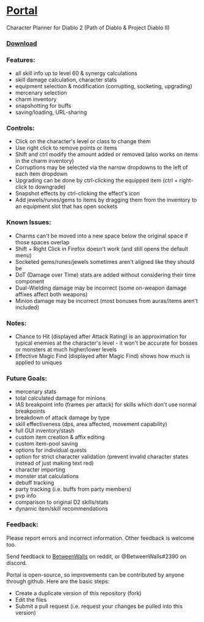 # [Portal](https://BetweenWalls.github.io/portal/)

Character Planner for Diablo 2 (Path of Diablo & Project Diablo II)

### [Download](https://github.com/BetweenWalls/portal/archive/master.zip)

### Features:
* all skill info up to level 60 & synergy calculations
* skill damage calculation, character stats
* equipment selection & modification (corrupting, socketing, upgrading)
* mercenary selection
* charm inventory
* snapshotting for buffs
* saving/loading, URL-sharing

### Controls:
* Click on the character's level or class to change them
* Use right click to remove points or items
* Shift and ctrl modify the amount added or removed (also works on items in the charm inventory)
* Corruptions may be selected via the narrow dropdowns to the left of each item dropdown
* Upgrading can be done by ctrl-clicking the equipped item (ctrl + right-click to downgrade)
* Snapshot effects by ctrl-clicking the effect's icon
* Add jewels/runes/gems to items by dragging them from the inventory to an equipment slot that has open sockets

### Known Issues:
* Charms can't be moved into a new space below the original space if those spaces overlap
* Shift + Right Click in Firefox doesn't work (and still opens the default menu)
* Socketed gems/runes/jewels sometimes aren't aligned like they should be
* DoT (Damage over Time) stats are added without considering their time component
* Dual-Wielding damage may be incorrect (some on-weapon damage affixes affect both weapons)
* Minion damage may be incorrect (most bonuses from auras/items aren't included)

### Notes:
* Chance to Hit (displayed after Attack Rating) is an approximation for typical enemies at the character's level - it won't be accurate for bosses or monsters at much higher/lower levels
* Effective Magic Find (displayed after Magic Find) shows how much is applied to uniques

### Future Goals:
* mercenary stats
* total calculated damage for minions
* IAS breakpoint info (frames per attack) for skills which don't use normal breakpoints
* breakdown of attack damage by type
* skill effectiveness (dps, area affected, movement capability)
* full GUI inventory/stash
* custom item creation & affix editing
* custom item-pool saving
* options for individual quests
* option for strict character validation (prevent invalid character states instead of just making text red)
* character importing
* monster stat calculations
* debuff tracking
* party tracking (i.e. buffs from party members)
* pvp info
* comparison to original D2 skills/stats
* dynamic item/skill recommendations

### Feedback:
Please report errors and incorrect information. Other feedback is welcome too.

Send feedback to [BetweenWalls](https://www.reddit.com/message/compose/?to=BetweenWalls) on reddit, or @BetweenWalls#2390 on discord.

Portal is open-source, so improvements can be contributed by anyone through github. Here are the basic steps:
* Create a duplicate version of this repository (fork)
* Edit the files
* Submit a pull request (i.e. request your changes be pulled into this version)
